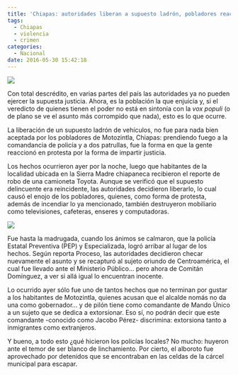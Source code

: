 ```yaml
---
title: 'Chiapas: autoridades liberan a supuesto ladrón, pobladores reaccionan violentamente'
tags:
  - Chiapas
  - violencia
  - crimen
categories:
  - Nacional
date: 2016-05-30 15:42:18
---
```

![](https://res.cloudinary.com/pidmx/image/upload/v1464640980/motozintla-violencia-860x464_wnnkbc.jpg)

Con total descrédito, en varias partes del país las autoridades ya no pueden ejercer la supuesta justicia. Ahora, es la población la que enjuicia y, si el veredicto de quienes tienen el poder no está en sintonía con la *vox populi* (o de plano se ve el asunto más corrompido que nada), esto es lo que ocurre.

La liberación de un supuesto ladrón de vehículos, no fue para nada bien aceptada por los pobladores de Motozintla, Chiapas: prendiendo fuego a la comandancia de policía y a dos patrullas, fue la forma en que la gente reaccionó en protesta por la forma de impartir justicia.

Los hechos ocurrieron ayer por la noche, luego que habitantes de la localidad ubicada en la Sierra Madre chiapaneca recibieron el reporte de robo de una camioneta Toyota. Aunque se verificó que el supuesto delincuente era reincidente, las autoridades decidieron liberarlo, lo cual causó el enojo de los pobladores, quienes, como forma de protesta, además de incendiar lo ya mencionado, también destruyeron mobiliario como televisiones, cafeteras, enseres y computadoras.

![](https://res.cloudinary.com/pidmx/image/upload/v1464640989/motozintla-violencia1_kntubf.jpg)

Fue hasta la madrugada, cuando los ánimos se calmaron, que la policía Estatal Preventiva (PEP) y Especializada, logró arribar al lugar de los hechos. Según reporta Proceso, las autoridades decidieron checar nuevamente el asunto y se recapturó al sujeto oriundo de Centroamérica, el cual fue llevado ante el Ministerio Público… pero ahora de Comitán Domínguez, a ver si allá igual lo encuentran inocente.

Lo ocurrido ayer sólo fue uno de tantos hechos que no terminan por gustar a los habitantes de Motozintla, quienes acusan que el alcalde nomás no da una como gobernador… y de pilón tiene como comandante de Mando Único a un sujeto que se dedica a extorsionar. Eso sí, no podrán decir que este comandante -conocido como Jacobo Pérez- discrimina: extorsiona tanto a inmigrantes como extranjeros.

Y bueno, a todo esto ¿qué hicieron los policías locales? No mucho: huyeron ante el temor de ser blanco de linchamiento. Por cierto, el alboroto fue aprovechado por detenidos que se encontraban en las celdas de la cárcel municipal para escapar.
